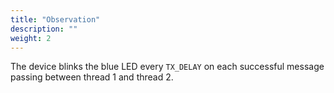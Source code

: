 ```yaml
---
title: "Observation"
description: ""
weight: 2
---
```


The device blinks the blue LED every `TX_DELAY` on each successful message passing between thread 1 and thread 2.
